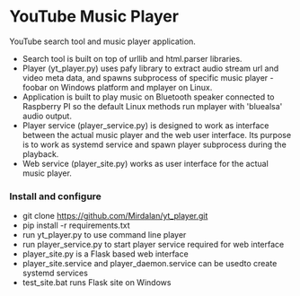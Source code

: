 # YouTube Music Player #

YouTube search tool and music player application.

* Search tool is built on top of urllib and html.parser libraries.
* Player (yt_player.py) uses pafy library to extract audio stream url and video meta data, and spawns subprocess of specific music player - foobar on Windows platform and mplayer on Linux.
* Application is built to play music on Bluetooth speaker connected to Raspberry PI so the default Linux methods run mplayer with 'bluealsa' audio output.
* Player service (player_service.py) is designed to work as interface between the actual music player and the web user interface.
Its purpose is to work as systemd service and spawn player subprocess during the playback.
* Web service (player_site.py) works as user interface for the actual music player.

### Install and configure ###

* git clone https://github.com/Mirdalan/yt_player.git
* pip install -r requirements.txt 
* run yt_player.py to use command line player
* run player_service.py to start player service required for web interface
* player_site.py is a Flask based web interface
* player_site.service and player_daemon.service can be usedto create systemd services
* test_site.bat runs Flask site on Windows
